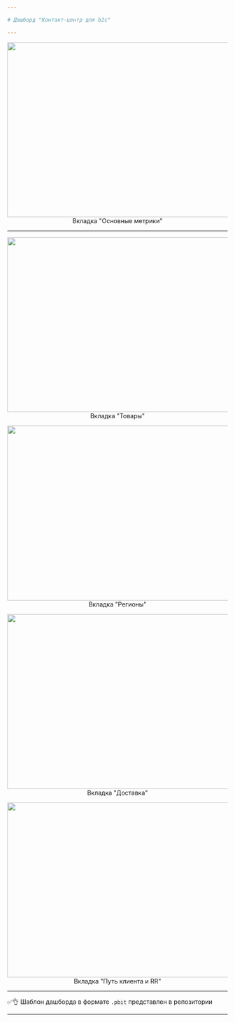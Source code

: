 ```yaml
---

# Дашборд "Контакт-центр для b2c"

---
```


<p align="center">
  <img src="https://user-images.githubusercontent.com/89247751/228300253-56c96b86-8e5f-4f14-8f2e-a859f7e6e928.png" width=700 height=400 /> </br>
  Вкладка "Основные метрики"
</p>

---

<p align="center">
  <img src="https://user-images.githubusercontent.com/89247751/228302599-88f2052e-07e2-4ffb-9836-c84a1b370607.png" width=700 height=400 /> </br>
  Вкладка "Товары"
</p>

<p align="center">
  <img src="https://user-images.githubusercontent.com/89247751/228305280-0b28b74b-7e02-4f92-9e32-494659f4325c.png" width=700 height=400 /> </br>
  Вкладка "Регионы"
</p>

<p align="center">
  <img src="https://user-images.githubusercontent.com/89247751/228306891-967a9943-eabe-4395-aa79-52c4189c01ae.png" width=700 height=400 /> </br>
  Вкладка "Доставка"
</p>

<p align="center">
  <img src="https://user-images.githubusercontent.com/89247751/228307217-ee00cd78-3dbb-4ed8-aa67-8c65a142e60c.png" width=700 height=400 /> </br>
  Вкладка "Путь клиента и RR"
</p>

---

✅👌 Шаблон дашборда в формате `.pbit` представлен в репозитории

---
